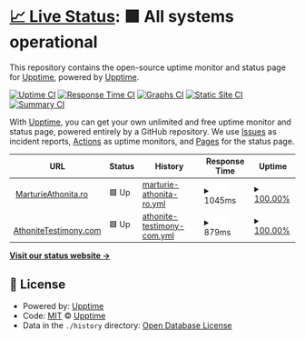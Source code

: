 # [📈 Live Status](https://status.marturieathonita.ro): <!--live status--> **🟩 All systems operational**

This repository contains the open-source uptime monitor and status page for [Upptime](https://upptime.js.org), powered by [Upptime](https://github.com/upptime/upptime).

[![Uptime CI](https://github.com/CortexNetwork/upptime/workflows/Uptime%20CI/badge.svg)](https://github.com/CortexNetwork/upptime/actions?query=workflow%3A%22Uptime+CI%22)
[![Response Time CI](https://github.com/CortexNetwork/upptime/workflows/Response%20Time%20CI/badge.svg)](https://github.com/CortexNetwork/upptime/actions?query=workflow%3A%22Response+Time+CI%22)
[![Graphs CI](https://github.com/CortexNetwork/upptime/workflows/Graphs%20CI/badge.svg)](https://github.com/CortexNetwork/upptime/actions?query=workflow%3A%22Graphs+CI%22)
[![Static Site CI](https://github.com/CortexNetwork/upptime/workflows/Static%20Site%20CI/badge.svg)](https://github.com/CortexNetwork/upptime/actions?query=workflow%3A%22Static+Site+CI%22)
[![Summary CI](https://github.com/CortexNetwork/upptime/workflows/Summary%20CI/badge.svg)](https://github.com/CortexNetwork/upptime/actions?query=workflow%3A%22Summary+CI%22)

With [Upptime](https://upptime.js.org), you can get your own unlimited and free uptime monitor and status page, powered entirely by a GitHub repository. We use [Issues](https://github.com/upptime/upptime/issues) as incident reports, [Actions](https://github.com/CortexNetwork/upptime/actions) as uptime monitors, and [Pages](https://status.marturieathonita.ro) for the status page.

<!--start: status pages-->
<!-- This summary is generated by Upptime (https://github.com/upptime/upptime) -->
<!-- Do not edit this manually, your changes will be overwritten -->
<!-- prettier-ignore -->
| URL | Status | History | Response Time | Uptime |
| --- | ------ | ------- | ------------- | ------ |
| <img alt="" src="https://favicons.githubusercontent.com/marturieathonita.ro" height="13"> [MarturieAthonita.ro](https://marturieathonita.ro) | 🟩 Up | [marturie-athonita-ro.yml](https://github.com/CortexNetwork/uptime/commits/HEAD/history/marturie-athonita-ro.yml) | <details><summary><img alt="Response time graph" src="./graphs/marturie-athonita-ro/response-time-week.png" height="20"> 1045ms</summary><br><a href="https://status.marturieathonita.ro/history/marturie-athonita-ro"><img alt="Response time 1045" src="https://img.shields.io/endpoint?url=https%3A%2F%2Fraw.githubusercontent.com%2FCortexNetwork%2Fuptime%2FHEAD%2Fapi%2Fmarturie-athonita-ro%2Fresponse-time.json"></a><br><a href="https://status.marturieathonita.ro/history/marturie-athonita-ro"><img alt="24-hour response time 1045" src="https://img.shields.io/endpoint?url=https%3A%2F%2Fraw.githubusercontent.com%2FCortexNetwork%2Fuptime%2FHEAD%2Fapi%2Fmarturie-athonita-ro%2Fresponse-time-day.json"></a><br><a href="https://status.marturieathonita.ro/history/marturie-athonita-ro"><img alt="7-day response time 1045" src="https://img.shields.io/endpoint?url=https%3A%2F%2Fraw.githubusercontent.com%2FCortexNetwork%2Fuptime%2FHEAD%2Fapi%2Fmarturie-athonita-ro%2Fresponse-time-week.json"></a><br><a href="https://status.marturieathonita.ro/history/marturie-athonita-ro"><img alt="30-day response time 1045" src="https://img.shields.io/endpoint?url=https%3A%2F%2Fraw.githubusercontent.com%2FCortexNetwork%2Fuptime%2FHEAD%2Fapi%2Fmarturie-athonita-ro%2Fresponse-time-month.json"></a><br><a href="https://status.marturieathonita.ro/history/marturie-athonita-ro"><img alt="1-year response time 1045" src="https://img.shields.io/endpoint?url=https%3A%2F%2Fraw.githubusercontent.com%2FCortexNetwork%2Fuptime%2FHEAD%2Fapi%2Fmarturie-athonita-ro%2Fresponse-time-year.json"></a></details> | <details><summary><a href="https://status.marturieathonita.ro/history/marturie-athonita-ro">100.00%</a></summary><a href="https://status.marturieathonita.ro/history/marturie-athonita-ro"><img alt="All-time uptime 100.00%" src="https://img.shields.io/endpoint?url=https%3A%2F%2Fraw.githubusercontent.com%2FCortexNetwork%2Fuptime%2FHEAD%2Fapi%2Fmarturie-athonita-ro%2Fuptime.json"></a><br><a href="https://status.marturieathonita.ro/history/marturie-athonita-ro"><img alt="24-hour uptime 100.00%" src="https://img.shields.io/endpoint?url=https%3A%2F%2Fraw.githubusercontent.com%2FCortexNetwork%2Fuptime%2FHEAD%2Fapi%2Fmarturie-athonita-ro%2Fuptime-day.json"></a><br><a href="https://status.marturieathonita.ro/history/marturie-athonita-ro"><img alt="7-day uptime 100.00%" src="https://img.shields.io/endpoint?url=https%3A%2F%2Fraw.githubusercontent.com%2FCortexNetwork%2Fuptime%2FHEAD%2Fapi%2Fmarturie-athonita-ro%2Fuptime-week.json"></a><br><a href="https://status.marturieathonita.ro/history/marturie-athonita-ro"><img alt="30-day uptime 100.00%" src="https://img.shields.io/endpoint?url=https%3A%2F%2Fraw.githubusercontent.com%2FCortexNetwork%2Fuptime%2FHEAD%2Fapi%2Fmarturie-athonita-ro%2Fuptime-month.json"></a><br><a href="https://status.marturieathonita.ro/history/marturie-athonita-ro"><img alt="1-year uptime 100.00%" src="https://img.shields.io/endpoint?url=https%3A%2F%2Fraw.githubusercontent.com%2FCortexNetwork%2Fuptime%2FHEAD%2Fapi%2Fmarturie-athonita-ro%2Fuptime-year.json"></a></details>
| <img alt="" src="https://favicons.githubusercontent.com/athonitetestimony.com" height="13"> [AthoniteTestimony.com](https://athonitetestimony.com) | 🟩 Up | [athonite-testimony-com.yml](https://github.com/CortexNetwork/uptime/commits/HEAD/history/athonite-testimony-com.yml) | <details><summary><img alt="Response time graph" src="./graphs/athonite-testimony-com/response-time-week.png" height="20"> 879ms</summary><br><a href="https://status.marturieathonita.ro/history/athonite-testimony-com"><img alt="Response time 879" src="https://img.shields.io/endpoint?url=https%3A%2F%2Fraw.githubusercontent.com%2FCortexNetwork%2Fuptime%2FHEAD%2Fapi%2Fathonite-testimony-com%2Fresponse-time.json"></a><br><a href="https://status.marturieathonita.ro/history/athonite-testimony-com"><img alt="24-hour response time 879" src="https://img.shields.io/endpoint?url=https%3A%2F%2Fraw.githubusercontent.com%2FCortexNetwork%2Fuptime%2FHEAD%2Fapi%2Fathonite-testimony-com%2Fresponse-time-day.json"></a><br><a href="https://status.marturieathonita.ro/history/athonite-testimony-com"><img alt="7-day response time 879" src="https://img.shields.io/endpoint?url=https%3A%2F%2Fraw.githubusercontent.com%2FCortexNetwork%2Fuptime%2FHEAD%2Fapi%2Fathonite-testimony-com%2Fresponse-time-week.json"></a><br><a href="https://status.marturieathonita.ro/history/athonite-testimony-com"><img alt="30-day response time 879" src="https://img.shields.io/endpoint?url=https%3A%2F%2Fraw.githubusercontent.com%2FCortexNetwork%2Fuptime%2FHEAD%2Fapi%2Fathonite-testimony-com%2Fresponse-time-month.json"></a><br><a href="https://status.marturieathonita.ro/history/athonite-testimony-com"><img alt="1-year response time 879" src="https://img.shields.io/endpoint?url=https%3A%2F%2Fraw.githubusercontent.com%2FCortexNetwork%2Fuptime%2FHEAD%2Fapi%2Fathonite-testimony-com%2Fresponse-time-year.json"></a></details> | <details><summary><a href="https://status.marturieathonita.ro/history/athonite-testimony-com">100.00%</a></summary><a href="https://status.marturieathonita.ro/history/athonite-testimony-com"><img alt="All-time uptime 100.00%" src="https://img.shields.io/endpoint?url=https%3A%2F%2Fraw.githubusercontent.com%2FCortexNetwork%2Fuptime%2FHEAD%2Fapi%2Fathonite-testimony-com%2Fuptime.json"></a><br><a href="https://status.marturieathonita.ro/history/athonite-testimony-com"><img alt="24-hour uptime 100.00%" src="https://img.shields.io/endpoint?url=https%3A%2F%2Fraw.githubusercontent.com%2FCortexNetwork%2Fuptime%2FHEAD%2Fapi%2Fathonite-testimony-com%2Fuptime-day.json"></a><br><a href="https://status.marturieathonita.ro/history/athonite-testimony-com"><img alt="7-day uptime 100.00%" src="https://img.shields.io/endpoint?url=https%3A%2F%2Fraw.githubusercontent.com%2FCortexNetwork%2Fuptime%2FHEAD%2Fapi%2Fathonite-testimony-com%2Fuptime-week.json"></a><br><a href="https://status.marturieathonita.ro/history/athonite-testimony-com"><img alt="30-day uptime 100.00%" src="https://img.shields.io/endpoint?url=https%3A%2F%2Fraw.githubusercontent.com%2FCortexNetwork%2Fuptime%2FHEAD%2Fapi%2Fathonite-testimony-com%2Fuptime-month.json"></a><br><a href="https://status.marturieathonita.ro/history/athonite-testimony-com"><img alt="1-year uptime 100.00%" src="https://img.shields.io/endpoint?url=https%3A%2F%2Fraw.githubusercontent.com%2FCortexNetwork%2Fuptime%2FHEAD%2Fapi%2Fathonite-testimony-com%2Fuptime-year.json"></a></details>

<!--end: status pages-->

[**Visit our status website →**](https://status.marturieathonita.ro)

## 📄 License

- Powered by: [Upptime](https://github.com/upptime/upptime)
- Code: [MIT](./LICENSE) © [Upptime](https://upptime.js.org)
- Data in the `./history` directory: [Open Database License](https://opendatacommons.org/licenses/odbl/1-0/)

